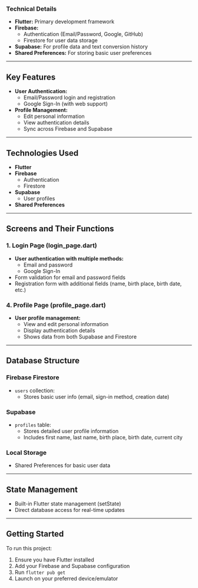 ### Technical Details

- **Flutter:** Primary development framework
- **Firebase:**
  - Authentication (Email/Password, Google, GitHub)
  - Firestore for user data storage
- **Supabase:** For profile data and text conversion history
- **Shared Preferences:** For storing basic user preferences

---

## Key Features

- **User Authentication:**
  - Email/Password login and registration
  - Google Sign-In (with web support)
- **Profile Management:**
  - Edit personal information
  - View authentication details
  - Sync across Firebase and Supabase

---

## Technologies Used

- **Flutter**
- **Firebase**
  - Authentication
  - Firestore
- **Supabase**
  - User profiles
- **Shared Preferences**

---

## Screens and Their Functions

### 1. Login Page (login_page.dart)

- **User authentication with multiple methods:**
  - Email and password
  - Google Sign-In
- Form validation for email and password fields
- Registration form with additional fields (name, birth place, birth date, etc.)

### 4. Profile Page (profile_page.dart)

- **User profile management:**
  - View and edit personal information
  - Display authentication details
  - Shows data from both Supabase and Firestore

---

## Database Structure

### Firebase Firestore
- `users` collection:
  - Stores basic user info (email, sign-in method, creation date)

### Supabase
- `profiles` table:
  - Stores detailed user profile information
  - Includes first name, last name, birth place, birth date, current city

### Local Storage
- Shared Preferences for basic user data 

---

## State Management

- Built-in Flutter state management (setState)
- Direct database access for real-time updates

---


## Getting Started

To run this project:

1. Ensure you have Flutter installed
2. Add your Firebase and Supabase configuration
3. Run `flutter pub get`
4. Launch on your preferred device/emulator

